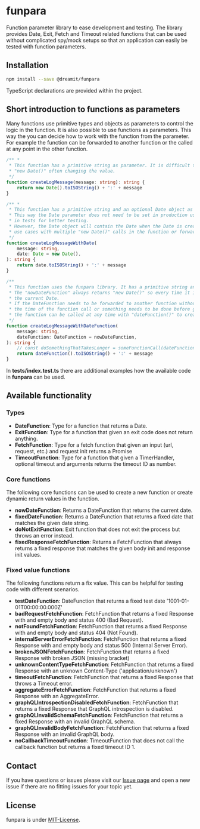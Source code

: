 # funpara

Function parameter library to ease development and testing. The library provides Date, Exit, Fetch and Timeout related functions that can be used without complicated spy/mock setups so that an application can easily be tested with function parameters.

## Installation

```sh
npm install --save @dreamit/funpara
```

TypeScript declarations are provided within the project.

## Short introduction to functions as parameters

Many functions use primitive types and objects as parameters to control the logic in the function. It is also possible to use functions as parameters. This way the you can decide how to work with the function from the parameter. For example the function can be forwarded to another function or the called at any point in the other function.

```typescript
/** *
 * This function has a primitive string as parameter. It is difficult to test because of the
 * "new Date()" often changing the value.
 */
function createLogMessage(message: string): string {
    return new Date().toISOString() + ':' + message
}

/** *
 * This function has a primitive string and an optional Date object as parameters.
 * This way the Date parameter does not need to be set in production use but can be set
 * in tests for better testing.
 * However, the Date object will contain the Date when the Date is created. For more complicated
 * use cases with multiple "new Date()" calls in the function or forwarding this is not useful.
 */
function createLogMessageWithDate(
    message: string,
    date: Date = new Date(),
): string {
    return date.toISOString() + ':' + message
}

/**
 * This function uses the funpara library. It has a primitive string and an optional DateFunction function parameter (i.e. a functions that returns a Date)
 * The "nowDateFunction" always returns "new Date()" so every time it is called it will create
 * the current Date.
 * If the DateFunction needs to be forwarded to another function without creating a new Date at
 * the time of the function call or something needs to be done before getting the current date
 * the function can be called at any time with "dateFunction()" to create the current Date.
 */
function createLogMessageWithDateFunction(
    message: string,
    dateFunction: DateFunction = nowDateFunction,
): string {
    // const doSomethingThatTakesLonger = someFunctionCall(dateFunction)
    return dateFunction().toISOString() + ':' + message
}
```

In **tests/index.test.ts** there are additional examples how the available code in **funpara** can be used.

## Available functionality

### Types

- **DateFunction**: Type for a function that returns a Date.
- **ExitFunction**: Type for a function that given an exit code does not return anything.
- **FetchFunction**: Type for a fetch function that given an input (url, request, etc.) and request init returns a Promise<Response>
- **TimeoutFunction**: Type for a function that given a TimerHandler, optional timeout and arguments returns the timeout ID as number.

### Core functions

The following core functions can be used to create a new function or create dynamic return values in the function.

- **nowDateFunction**: Returns a DateFunction that returns the current date.
- **fixedDateFunction**: Returns a DateFunction that returns a fixed date that matches the given date string.
- **doNotExitFunction**: Exit function that does not exit the process but throws an error instead.
- **fixedResponseFetchFunction**: Returns a FetchFunction that always returns a fixed response that matches the given body init and response init values.

### Fixed value functions

The following functions return a fix value. This can be helpful for testing code with different scenarios.

- **testDateFunction**: DateFunction that returns a fixed test date '1001-01-01T00:00:00.000Z'
- **badRequestFetchFunction**: FetchFunction that returns a fixed Response with and empty body and status 400 (Bad Request).
- **notFoundFetchFunction**: FetchFunction that returns a fixed Response with and empty body and status 404 (Not Found).
- **internalServerErrorFetchFunction**: FetchFunction that returns a fixed Response with and empty body and status 500 (Internal Server Error).
- **brokenJSONFetchFunction**: FetchFunction that returns a fixed Response with broken JSON (missing bracket)
- **unknownContentTypeFetchFunction**: FetchFunction that returns a fixed Response with an unknown Content-Type ('application/unknown')
- **timeoutFetchFunction**: FetchFunction that returns a fixed Response that throws a Timeout error.
- **aggregateErrorFetchFunction**: FetchFunction that returns a fixed Response with an AggregateError.
- **graphQLIntrospectionDisabledFetchFunction**: FetchFunction that returns a fixed Response that GraphQL introspection is disabled.
- **graphQLInvalidSchemaFetchFunction**: FetchFunction that returns a fixed Response with an invalid GraphQL schema.
- **graphQLInvalidBodyFetchFunction**: FetchFunction that returns a fixed Response with an invalid GraphQL body.
- **noCallbackTimeoutFunction**: TimeoutFunction that does not call the callback function but returns a fixed timeout ID 1.

## Contact

If you have questions or issues please visit our [Issue page](https://github.com/dreamit-de/funpara/issues)
and open a new issue if there are no fitting issues for your topic yet.

## License

funpara is under [MIT-License](./LICENSE).
